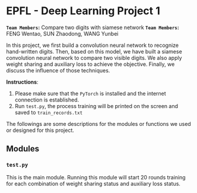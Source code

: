# EPFL - Deep Learning Project 1 
**`Team Members`:** Compare two digits with siamese network
**`Team Members`:** FENG Wentao, SUN Zhaodong, WANG Yunbei

In this project, we first build a convolution neural network to recognize hand-written digits. Then, based on this model, we have built a siamese convolution neural network to compare two visible digits. We also apply weight sharing and auxiliary loss to achieve the objective. Finally, we discuss the influence of those techniques.

**Instructions**:
1. Please make sure that the `PyTorch` is installed and the internet connection is established.
2. Run `test.py`, the process training will be printed on the screen and saved to `train_records.txt`



The followings are some descriptions for the modules or functions we used or designed for this project.


## Modules
### `test.py`
This is the main module. Running this module will start 20 rounds training for each combination of weight sharing status and auxiliary loss status.

